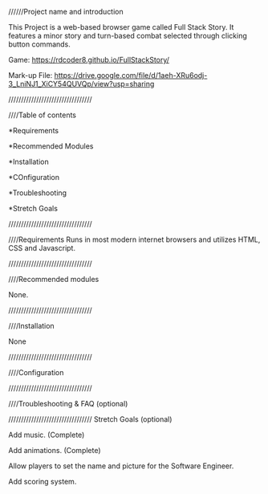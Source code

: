 //////Project name and introduction 

This Project is a web-based browser game called Full Stack Story. It features a minor story and turn-based combat selected through clicking button commands.

Game: https://rdcoder8.github.io/FullStackStory/

Mark-up File: https://drive.google.com/file/d/1aeh-XRu6odj-3_LniNJ1_XiCY54QUVQp/view?usp=sharing

/////////////////////////////////

////Table of contents

*Requirements

*Recommended Modules

*Installation

*COnfiguration

*Troubleshooting

*Stretch Goals

/////////////////////////////////

////Requirements 
Runs in most modern internet browsers and utilizes HTML, CSS and Javascript.

/////////////////////////////////

////Recommended modules 

None.

/////////////////////////////////

////Installation

None

/////////////////////////////////

////Configuration

/////////////////////////////////

////Troubleshooting & FAQ (optional)

/////////////////////////////////
Stretch Goals (optional)

Add music. (Complete)

Add animations.  (Complete)

Allow players to set the name and picture for the Software Engineer.

Add scoring system. 

